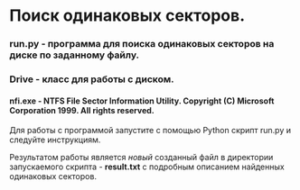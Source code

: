 # Поиск одинаковых секторов.
### __run.py__ - программа для поиска одинаковых секторов на диске по заданному файлу.
### __Drive__ - класс для работы с диском.
#### __nfi.exe__ - NTFS File Sector Information Utility. Copyright (C) Microsoft Corporation 1999. All rights reserved.  
  
    
Для работы с программой запустите с помощью Python скрипт run.py и следуйте инструкциям.  

Результатом работы является *новый* созданный файл в директории запускаемого скрипта - __result.txt__ с подробным описанием найденных одинаковых секторов.
